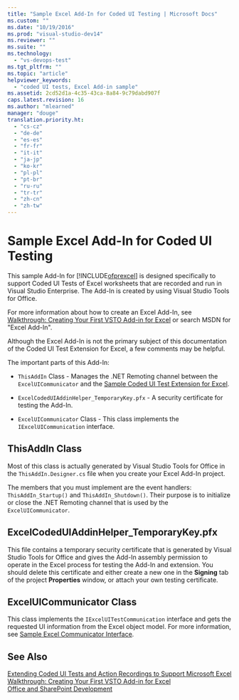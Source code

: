 ```yaml
---
title: "Sample Excel Add-In for Coded UI Testing | Microsoft Docs"
ms.custom: ""
ms.date: "10/19/2016"
ms.prod: "visual-studio-dev14"
ms.reviewer: ""
ms.suite: ""
ms.technology: 
  - "vs-devops-test"
ms.tgt_pltfrm: ""
ms.topic: "article"
helpviewer_keywords: 
  - "coded UI tests, Excel Add-in sample"
ms.assetid: 2cd52d1a-4c35-43ca-8a84-9c79dabd907f
caps.latest.revision: 16
ms.author: "mlearned"
manager: "douge"
translation.priority.ht: 
  - "cs-cz"
  - "de-de"
  - "es-es"
  - "fr-fr"
  - "it-it"
  - "ja-jp"
  - "ko-kr"
  - "pl-pl"
  - "pt-br"
  - "ru-ru"
  - "tr-tr"
  - "zh-cn"
  - "zh-tw"
---
```

# Sample Excel Add-In for Coded UI Testing
This sample Add-In for [!INCLUDE[ofprexcel](../code-quality/includes/ofprexcel_md.md)] is designed specifically to support Coded UI Tests of Excel worksheets that are recorded and run in Visual Studio Enterprise. The Add-In is created by using Visual Studio Tools for Office.  
  
 For more information about how to create an Excel Add-In, see [Walkthrough: Creating Your First VSTO Add-in for Excel](../Topic/Walkthrough:%20Creating%20Your%20First%20VSTO%20Add-in%20for%20Excel.md) or search MSDN for "Excel Add-In".  
  
 Although the Excel Add-In is not the primary subject of this documentation of the Coded UI Test Extension for Excel, a few comments may be helpful.  
  
 The important parts of this Add-In:  
  
-   `ThisAddIn`  Class - Manages the .NET Remoting channel between the `ExcelUICommunicator` and the [Sample Coded UI Test Extension for Excel](../code-quality/sample-coded-ui-test-extension-for-excel.md).  
  
-   `ExcelCodedUIAddinHelper_TemporaryKey.pfx`  - A security certificate for testing the Add-In.  
  
-   `ExcelUICommunicator`  Class - This class implements the `IExcelUICommunication` interface.  
  
## ThisAddIn Class  
 Most of this class is actually generated by Visual Studio Tools for Office in the `ThisAddIn.Designer.cs` file when you create your Excel Add-In project.  
  
 The members that you must implement are the event handlers: `ThisAddIn_Startup()` and `ThisAddIn_Shutdown()`. Their purpose is to initialize or close the .NET Remoting channel that is used by the `ExcelUICommunicator`.  
  
## ExcelCodedUIAddinHelper_TemporaryKey.pfx  
 This file contains a temporary security certificate that is generated by Visual Studio Tools for Office and gives the Add-In assembly permission to operate in the Excel process for testing the Add-In and extension. You should delete this certificate and either create a new one in the **Signing** tab of the project **Properties** window, or attach your own testing certificate.  
  
## ExcelUICommunicator Class  
 This class implements the `IExcelUITestCommunication` interface and gets the requested UI information from the Excel object model. For more information, see [Sample Excel Communicator Interface](../code-quality/sample-excel-communicator-interface.md).  
  
## See Also  
 [Extending Coded UI Tests and Action Recordings to Support Microsoft Excel](../code-quality/extending-coded-ui-tests-and-action-recordings-to-support-microsoft-excel.md)   
 [Walkthrough: Creating Your First VSTO Add-in for Excel](../Topic/Walkthrough:%20Creating%20Your%20First%20VSTO%20Add-in%20for%20Excel.md)   
 [Office and SharePoint Development](../Topic/Office%20and%20SharePoint%20Development%20in%20Visual%20Studio.md)